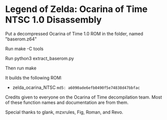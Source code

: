 # Legend of Zelda: Ocarina of Time NTSC 1.0 Disassembly

Put a decompressed Ocarina of Time 1.0 ROM in the folder, named "baserom.z64"

Run make -C tools

Run python3 extract_baserom.py

Then run make

It builds the following ROM:
* zelda_ocarina_NTSC `md5: a6090ade6efb0490f5e74838d47bbfac`

Credits given to everyone on the Ocarina of Time decompilation team. Most of these function names and documentation are from them.

Special thanks to glank, mzxrules, Fig, Roman, and Revo.
